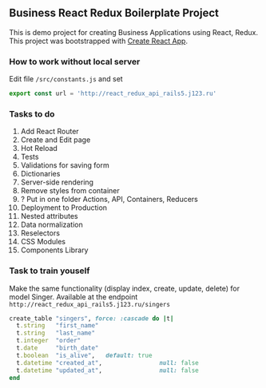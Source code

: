 ## Business React Redux Boilerplate Project

This is demo project for creating Business Applications using React, Redux.
This project was bootstrapped with [Create React App](https://github.com/facebookincubator/create-react-app).

### How to work without local server

Edit file `/src/constants.js` and set 

```javascript
export const url = 'http://react_redux_api_rails5.j123.ru'

```

### Tasks to do

1. Add React Router
2. Create and Edit page
3. Hot Reload
3. Tests
4. Validations for saving form
5. Dictionaries
5. Server-side rendering
5. Remove styles from container
5. ? Put in one folder Actions, API, Containers, Reducers 
5. Deployment to Production
6. Nested attributes
7. Data normalization
7. Reselectors
8. CSS Modules
9. Components Library


### Task to train youself

Make the same functionality (display index, create, update, delete) for model Singer.
Available at the endpoint `http://react_redux_api_rails5.j123.ru/singers`


```ruby
create_table "singers", force: :cascade do |t|
  t.string   "first_name"
  t.string   "last_name"
  t.integer  "order"
  t.date     "birth_date"
  t.boolean  "is_alive",   default: true
  t.datetime "created_at",                null: false
  t.datetime "updated_at",                null: false
end
```